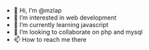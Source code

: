 - 👋 Hi, I’m @mzlap
- 👀 I’m interested in web development
- 🌱 I’m currently learning javascript
- 💞️ I’m looking to collaborate on php and mysql
- 📫 How to reach me there

<!---
mzlap/mzlap is a ✨ special ✨ repository because its `README.md` (this file) appears on your GitHub profile.
You can click the Preview link to take a look at your changes.
--->
